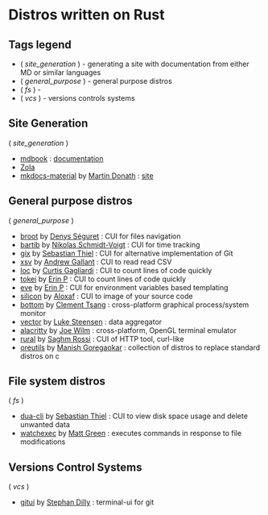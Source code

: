 # Distros written on Rust

<!-- - []() by []() : -->

## Tags legend

- ( _site_generation_ ) - generating a site with documentation from either MD or similar languages
- ( _general_purpose_ ) - general purpose distros
- ( _fs_ ) -
- ( _vcs_ ) - versions controls systems

## Site Generation

( _site_generation_ )

- [mdbook](https://github.com/rust-lang/mdBook) : [documentation](http://rust-lang.github.io/mdBook/index.html)
- [Zola](https://www.getzola.org/)
- [mkdocs-material](https://github.com/squidfunk/mkdocs-material) by [Martin Donath](https://github.com/squidfunk) : [site](https://squidfunk.github.io/mkdocs-material/)

## General purpose distros

( _general_purpose_ )

- [broot](https://github.com/Canop/broot) by [Denys Séguret](https://github.com/Canop) : CUI for files navigation
- [bartib](https://github.com/nikolassv/bartib) by [Nikolas Schmidt-Voigt](https://github.com/nikolassv) : CUI for time tracking
- [gix](https://github.com/Byron/gitoxide) by [Sebastian Thiel](https://github.com/Byron) : CUI for alternative implementation of Git
- [xsv](https://github.com/BurntSushi/xsv) by [Andrew Gallant](https://github.com/BurntSushi) : CUI to read read CSV
- [loc](https://github.com/cgag/loc) by [Curtis Gagliardi](https://github.com/cgag) : CUI to count lines of code quickly
- [tokei](https://github.com/XAMPPRocky/tokei) by [Erin P](https://github.com/XAMPPRocky) : CUI to count lines of code quickly
- [eve](https://github.com/XAMPPRocky/eve) by [Erin P](https://github.com/XAMPPRocky) : CUI for environment variables based templating
- [silicon](https://github.com/Aloxaf/silicon) by [Aloxaf](https://github.com/Aloxaf) : CUI to image of your source code
- [bottom](https://github.com/ClementTsang/bottom) by [Clement Tsang](https://github.com/ClementTsang) : cross-platform graphical process/system monitor
- [vector](https://github.com/vectordotdev/vector) by [Luke Steensen](https://github.com/lukesteensen) : data aggregator
- [alacritty](https://github.com/alacritty/alacritty) by [Joe Wilm](https://github.com/jwilm) : cross-platform, OpenGL terminal emulator
- [rural](https://github.com/saghm/rural) by [Saghm Rossi](https://github.com/saghm) : CUI of HTTP tool, curl-like
- [oreutils](https://github.com/Manishearth/oreutils) by [Manish Goregaokar](https://github.com/Manishearth) : collection of distros to replace standard distros on c

## File system distros

( _fs_ )

- [dua-cli](https://github.com/Byron/dua-cli) by [Sebastian Thiel](https://github.com/Byron) : CUI to view disk space usage and delete unwanted data
- [watchexec](https://github.com/watchexec/watchexec) by [Matt Green](https://github.com/mattgreen) : executes commands in response to file modifications

## Versions Control Systems

( _vcs_ )

- [gitui](https://github.com/extrawurst/gitui) by [Stephan Dilly](https://github.com/extrawurst) : terminal-ui for git

<!-- qqq : add tag::utility for each utility -->
<!-- qqq : sort tags -->
<!-- qqq : emoji instead of tags? -->
